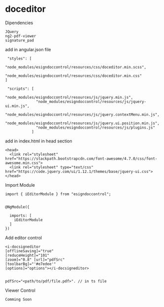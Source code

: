 # doceditor
Dipendencies
```
JQuery
ng2-pdf-viewer
signature_pad

```

add in angular.json file
```
 "styles": [
          "node_modules/esigndoccontrol/resources/css/doceditor.min.scss",
          "node_modules/esigndoccontrol/resources/css/doceditor.min.css"
]
```


```
 "scripts": [
              "node_modules/esigndoccontrol/resources/js/jquery.min.js",
              "node_modules/esigndoccontrol/resources/js/jquery-ui.min.js",
              "node_modules/esigndoccontrol/resources/js/jquery.contextMenu.min.js",
              "node_modules/esigndoccontrol/resources/js/jquery.ui.position.min.js",
              "node_modules/esigndoccontrol/resources/js/plugins.js"
            ]
```
            
            
            
add in index.html in head section
```
<head>
  <link rel="stylesheet" href="https://stackpath.bootstrapcdn.com/font-awesome/4.7.0/css/font-awesome.min.css">
  <link rel="stylesheet" type="text/css" href="https://code.jquery.com/ui/1.12.1/themes/base/jquery-ui.css">
</head>  

```


Import Module
```
import { iEditorModule } from "esigndoccontrol";


@NgModule({
  
  imports: [
    iEditorModule
  ] 
})

```

Add editor control
```
<i-docsigneditor 
[offlineSaving]="true" 
[reduceHeight]="101"
[zoom]="0.8" [url]="pdfSrc" 
[toolbarBg]="'#e7edee'"
[options]="options"></i-docsigneditor>


pdfSrc="<path/to/pdf/file.pdf>". // in ts file
```

Viewer Control
```
Comming Soon

```
